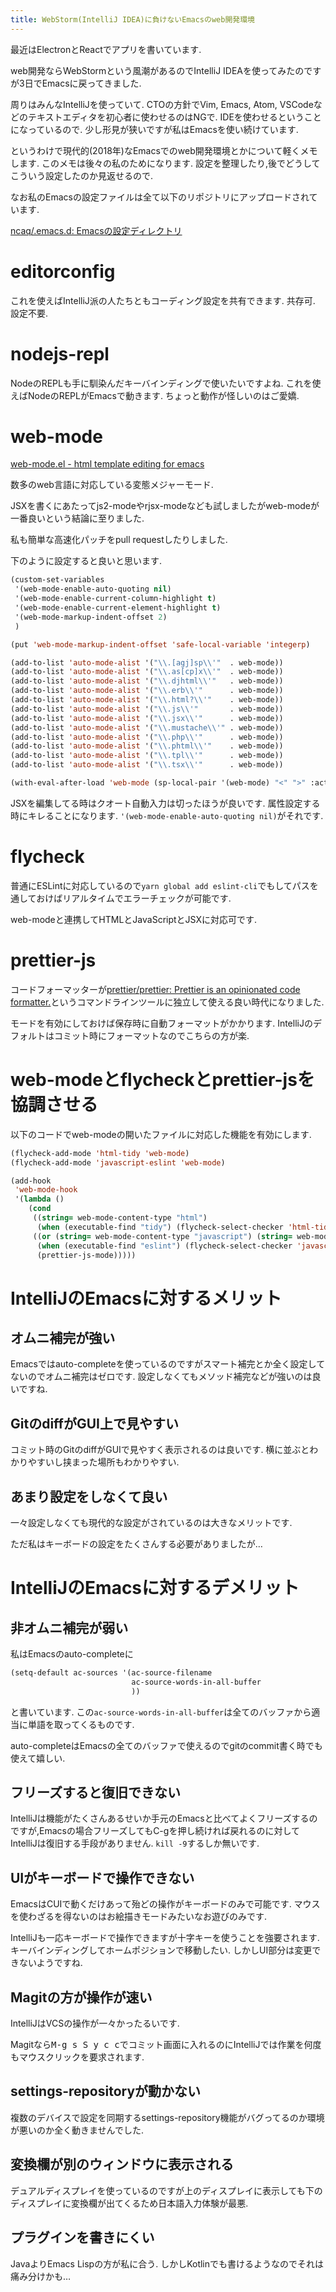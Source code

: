 ```yaml
---
title: WebStorm(IntelliJ IDEA)に負けないEmacsのweb開発環境
---
```


最近はElectronとReactでアプリを書いています.

web開発ならWebStormという風潮があるのでIntelliJ IDEAを使ってみたのですが3日でEmacsに戻ってきました.

周りはみんなIntelliJを使っていて.
CTOの方針でVim, Emacs, Atom, VSCodeなどのテキストエディタを初心者に使わせるのはNGで.
IDEを使わせるということになっているので.
少し形見が狭いですが私はEmacsを使い続けています.

というわけで現代的(2018年)なEmacsでのweb開発環境とかについて軽くメモします.
このメモは後々の私のためになります.
設定を整理したり,後でどうしてこういう設定したのか見返せるので.

なお私のEmacsの設定ファイルは全て以下のリポジトリにアップロードされています.

[ncaq/.emacs.d: Emacsの設定ディレクトリ](https://github.com/ncaq/.emacs.d)

# editorconfig

これを使えばIntelliJ派の人たちともコーディング設定を共有できます.
共存可.
設定不要.

# nodejs-repl

NodeのREPLも手に馴染んだキーバインディングで使いたいですよね.
これを使えばNodeのREPLがEmacsで動きます.
ちょっと動作が怪しいのはご愛嬌.

# web-mode

[web-mode.el - html template editing for emacs](http://web-mode.org/)

数多のweb言語に対応している変態メジャーモード.

JSXを書くにあたってjs2-modeやrjsx-modeなども試しましたがweb-modeが一番良いという結論に至りました.

私も簡単な高速化パッチをpull requestしたりしました.

下のように設定すると良いと思います.

~~~el
(custom-set-variables
 '(web-mode-enable-auto-quoting nil)
 '(web-mode-enable-current-column-highlight t)
 '(web-mode-enable-current-element-highlight t)
 '(web-mode-markup-indent-offset 2)
 )

(put 'web-mode-markup-indent-offset 'safe-local-variable 'integerp)

(add-to-list 'auto-mode-alist '("\\.[agj]sp\\'"  . web-mode))
(add-to-list 'auto-mode-alist '("\\.as[cp]x\\'"  . web-mode))
(add-to-list 'auto-mode-alist '("\\.djhtml\\'"   . web-mode))
(add-to-list 'auto-mode-alist '("\\.erb\\'"      . web-mode))
(add-to-list 'auto-mode-alist '("\\.html?\\'"    . web-mode))
(add-to-list 'auto-mode-alist '("\\.js\\'"       . web-mode))
(add-to-list 'auto-mode-alist '("\\.jsx\\'"      . web-mode))
(add-to-list 'auto-mode-alist '("\\.mustache\\'" . web-mode))
(add-to-list 'auto-mode-alist '("\\.php\\'"      . web-mode))
(add-to-list 'auto-mode-alist '("\\.phtml\\'"    . web-mode))
(add-to-list 'auto-mode-alist '("\\.tpl\\'"      . web-mode))
(add-to-list 'auto-mode-alist '("\\.tsx\\'"      . web-mode))

(with-eval-after-load 'web-mode (sp-local-pair '(web-mode) "<" ">" :actions :rem))
~~~

JSXを編集してる時はクオート自動入力は切ったほうが良いです.
属性設定する時にキレることになります.
`'(web-mode-enable-auto-quoting nil)`がそれです.

# flycheck

普通にESLintに対応しているので`yarn global add eslint-cli`でもしてパスを通しておけばリアルタイムでエラーチェックが可能です.

web-modeと連携してHTMLとJavaScriptとJSXに対応可です.

# prettier-js

コードフォーマッターが[prettier/prettier: Prettier is an opinionated code formatter.](https://github.com/prettier/prettier)というコマンドラインツールに独立して使える良い時代になりました.

モードを有効にしておけば保存時に自動フォーマットがかかります.
IntelliJのデフォルトはコミット時にフォーマットなのでこちらの方が楽.

# web-modeとflycheckとprettier-jsを協調させる

以下のコードでweb-modeの開いたファイルに対応した機能を有効にします.

~~~el
(flycheck-add-mode 'html-tidy 'web-mode)
(flycheck-add-mode 'javascript-eslint 'web-mode)

(add-hook
 'web-mode-hook
 '(lambda ()
    (cond
     ((string= web-mode-content-type "html")
      (when (executable-find "tidy") (flycheck-select-checker 'html-tidy)))
     ((or (string= web-mode-content-type "javascript") (string= web-mode-content-type "jsx"))
      (when (executable-find "eslint") (flycheck-select-checker 'javascript-eslint))
      (prettier-js-mode)))))
~~~

# IntelliJのEmacsに対するメリット

## オムニ補完が強い

Emacsではauto-completeを使っているのですがスマート補完とか全く設定してないのでオムニ補完はゼロです.
設定しなくてもメソッド補完などが強いのは良いですね.

## GitのdiffがGUI上で見やすい

コミット時のGitのdiffがGUIで見やすく表示されるのは良いです.
横に並ぶとわかりやすいし挟まった場所もわかりやすい.

## あまり設定をしなくて良い

一々設定しなくても現代的な設定がされているのは大きなメリットです.

ただ私はキーボードの設定をたくさんする必要がありましたが…

# IntelliJのEmacsに対するデメリット

## 非オムニ補完が弱い

私はEmacsのauto-completeに

~~~el
(setq-default ac-sources '(ac-source-filename
                           ac-source-words-in-all-buffer
                           ))
~~~

と書いています.
この`ac-source-words-in-all-buffer`は全てのバッファから適当に単語を取ってくるものです.

auto-completeはEmacsの全てのバッファで使えるのでgitのcommit書く時でも使えて嬉しい.

## フリーズすると復旧できない

IntelliJは機能がたくさんあるせいか手元のEmacsと比べてよくフリーズするのですが,Emacsの場合フリーズしてもC-gを押し続ければ戻れるのに対してIntelliJは復旧する手段がありません.
`kill -9`するしか無いです.

## UIがキーボードで操作できない

EmacsはCUIで動くだけあって殆どの操作がキーボードのみで可能です.
マウスを使わざるを得ないのはお絵描きモードみたいなお遊びのみです.

IntelliJも一応キーボードで操作できますが十字キーを使うことを強要されます.
キーバインディングしてホームポジションで移動したい.
しかしUI部分は変更できないようですね.

## Magitの方が操作が速い

IntelliJはVCSの操作が一々かったるいです.

Magitなら<kbd>M-g s S y c c</kbd>でコミット画面に入れるのにIntelliJでは作業を何度もマウスクリックを要求されます.

## settings-repositoryが動かない

複数のデバイスで設定を同期するsettings-repository機能がバグってるのか環境が悪いのか全く動きませんでした.

## 変換欄が別のウィンドウに表示される

デュアルディスプレイを使っているのですが上のディスプレイに表示しても下のディスプレイに変換欄が出てくるため日本語入力体験が最悪.

## プラグインを書きにくい

JavaよりEmacs Lispの方が私に合う.
しかしKotlinでも書けるようなのでそれは痛み分けかも…
